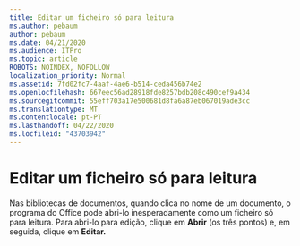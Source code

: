 ```yaml
---
title: Editar um ficheiro só para leitura
ms.author: pebaum
author: pebaum
ms.date: 04/21/2020
ms.audience: ITPro
ms.topic: article
ROBOTS: NOINDEX, NOFOLLOW
localization_priority: Normal
ms.assetid: 7fd02fc7-4aaf-4ae6-b514-ceda456b74e2
ms.openlocfilehash: 667eec56ad28918fde8257bdb208c490cef9a434
ms.sourcegitcommit: 55eff703a17e500681d8fa6a87eb067019ade3cc
ms.translationtype: MT
ms.contentlocale: pt-PT
ms.lasthandoff: 04/22/2020
ms.locfileid: "43703942"
---
```

# <a name="edit-a-read-only-file"></a>Editar um ficheiro só para leitura

Nas bibliotecas de documentos, quando clica no nome de um documento, o programa do Office pode abri-lo inesperadamente como um ficheiro só para leitura. Para abri-lo para edição, clique em **Abrir** (os três pontos) e, em seguida, clique em **Editar.**
  

